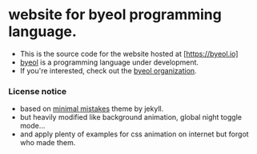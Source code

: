 # website for byeol programming language.
* This is the source code for the website hosted at [https://byeol.io]
* [byeol](https://github.com/byeolang/byeol) is a programming language under development.
* If you're interested, check out the [byeol organization](https://github.com/byeolang).


### License notice
* based on [minimal mistakes](https://mademistakes.com/work/jekyll-themes/minimal-mistakes/) theme by jekyll.
* but heavily modified like background animation, global night toggle mode...
* and apply plenty of examples for css animation on internet but forgot who made them.
